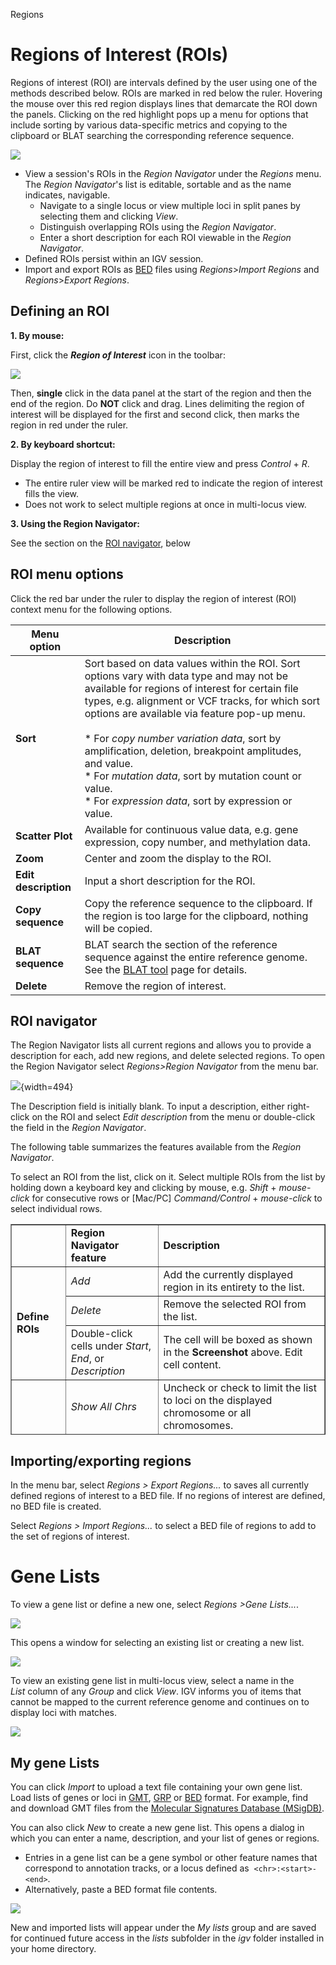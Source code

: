 <!---
The page title should not go in the menu
-->
<p class="page-title"> Regions</p>

# Regions of Interest (ROIs)

Regions of interest (ROI) are intervals defined by the user using one of the methods described below. ROIs are marked
in red below the ruler. Hovering the mouse over this red region displays lines that demarcate the ROI down the panels.
Clicking on the red highlight pops up a menu for options that include sorting by various data-specific metrics and
copying to the clipboard or BLAT searching the corresponding reference sequence.

![](img/SL_IGV_ROI_BLAT2015-05-05%2016.25.58.png)

* View a session's ROIs in the _Region Navigator_ under the _Regions_ menu. The _Region Navigator_'s list is editable,
  sortable and as the name indicates, navigable.
    * Navigate to a single locus or view multiple loci in split
      panes by selecting them and clicking _View_.
    * Distinguish overlapping ROIs using the _Region Navigator_.
    * Enter a short description for each ROI viewable in the _Region Navigator_.
* Defined ROIs persist within an IGV session. 
* Import and export ROIs as [BED](../FileFormats/DataTracks.md) files using _Regions_\>_Import
  Regions_ and _Regions_\>_Export Regions_.

## Defining an ROI

**1. By mouse:** 

First, click the **_Region of Interest_** icon in the toolbar:

![](img/icon_region_of_interest.jpg)

Then, **single** click in the data panel at the start of the region and then the end of the region. Do **NOT** click and drag. 
Lines delimiting the region of interest will be displayed for the first and second click, then marks the region in red under the
ruler.

**2. By keyboard shortcut:**

Display the region of interest to fill the entire view and press _Control_ \+ _R_.

* The entire ruler view will be marked red to indicate the region of interest fills the view.
* Does not work to select multiple regions at once in multi-locus view.

**3. Using the Region Navigator:**

See the section on the [ROI navigator](#roi-navigator), below

## ROI menu options

Click the red bar under the ruler to display the region of interest (ROI) context menu for the following options.

**Menu option**    |    **Description**
----------- | ----------
**Sort** | Sort based on data values within the ROI. Sort options vary with data type and may not be available for regions of interest for certain file types, e.g. alignment or VCF tracks, for which sort options are available via feature pop-up menu. <br><br> * For *copy number variation data*, sort by amplification, deletion, breakpoint amplitudes, and value. <br> * For *mutation data*, sort by mutation count or value. <br> * For *expression data*, sort by expression or value.
**Scatter Plot** | Available for continuous value data, e.g. gene expression, copy number, and methylation data. 
**Zoom** | Center and zoom the display to the ROI.
**Edit description**| Input a short description for the ROI.
**Copy sequence** | Copy the reference sequence to the clipboard. If the region is too large for the clipboard, nothing will be copied.
**BLAT sequence** | BLAT search the section of the reference sequence against the entire reference genome. See the [BLAT tool](tools/blat.md) page for details.
**Delete** | Remove the region of interest.

## ROI navigator

The Region Navigator lists all current regions and allows you to provide a description for each, add new regions, and delete selected regions. To open the Region Navigator select _Regions>Region Navigator_ from the menu bar. 

![](img/SL_IGV_ROI_RN_2015-05-06%2011.17.36.png){width=494}

The Description field is initially blank. To input a description, either right-click on the ROI and select _Edit description_ from the menu or double-click the field in the _Region Navigator_.

The following table summarizes the features available from the _Region Navigator_.

To select an ROI from the list, click on it. Select multiple ROIs from the list by holding down a keyboard key and
clicking by mouse, e.g. _Shift_ \+ _mouse-click_ for consecutive rows or \[Mac/PC\] _Command/Control_ + _mouse-click_ to
select individual rows.

<table border="1" cellpadding="1" cellspacing="1" height="337" width="600">
	<tbody>
		<tr>
			<td>
				&nbsp;</td>
			<td class="rtecenter" style="width: 164px;">
				<strong>Region Navigator feature</strong></td>
			<td class="rtecenter" style="width: 353px;">
				<strong>Description</strong></td>
		</tr>
		<tr>
			<td colspan="1" rowspan="3">
				<strong>Define ROIs</strong></td>
			<td style="width: 164px;">
				<em>Add</em></td>
			<td style="width: 353px;">
				Add the currently displayed region in its entirety to the list.</td>
		</tr>
		<tr>
			<td style="width: 164px;">
				<em>Delete</em></td>
			<td style="width: 353px;">
				Remove the selected ROI from the list.</td>
		</tr>
		<tr>
			<td style="width: 164px;">
				Double-click cells under <em>Start</em>, <em>End</em>, or <em>Description</em></td>
			<td style="width: 353px;">
				The cell will be boxed as shown in the <strong>Screenshot</strong> above. Edit cell content.</td>
		</tr>
		<tr>
			<td colspan="1" rowspan="3">
				<strong>Sort list</strong></td>
			<td style="width: 164px;">
				<em>Show All Chrs</em></td>
			<td style="width: 353px;">
				Uncheck or check to limit the list to loci on the displayed chromosome or all chromosomes.</td>
		</tr>
		<tr>
			<td style="width: 164px;">
				Click a column header, e.g. <em>Chr</em></td>
			<td style="width: 353px;">
				Sort table by ascending or descending alphanumeric order.</td>
		</tr>
		<tr>
			<td style="width: 164px;">
				<em>Search</em> and <em>Clear Search</em></td>
			<td style="width: 353px;">
				Type a search term on which to filter the displayed list. To remove the filter, click <em>Clear Search</em>.</td>
		</tr>
		<tr>
			<td colspan="1" rowspan="2">
				<strong>Navigate to ROIs</strong></td>
			<td style="width: 164px;">
				<em>View</em></td>
			<td style="width: 353px;">
				Navigate the display to the selected ROI. If multiple ROIs are selected in the navigator, the loci display in split panes.</td>
		</tr>
		<tr>
			<td style="width: 164px;">
				<em>Zoom to Region</em></td>
			<td style="width: 353px;">
				Uncheck to keep the current zoom level when navigating to a new ROI. Check to ensure IGV adjusts the zoom level to display the entire ROI when navigating to the new ROI.</td>
		</tr>
	</tbody>
</table>

## Importing/exporting regions

In the menu bar, select _Regions > Export Regions..._ to saves all currently defined regions of interest to a BED file. If no regions of interest are defined, no BED file is created.

Select _Regions > Import Regions..._ to select a BED file of regions to add to the set of regions of interest.

# Gene Lists

To view a gene list or define a new one, select _Regions >Gene Lists..._.

![](img/regions_gene_list.png)


This opens a window for selecting an existing list or creating a new list.

![](img/genelist_window_2.jpg)

To view an existing gene list in multi-locus view, select a name in the _List_ column of any _Group_ and click _View_. IGV informs you of items that cannot be mapped to the current reference genome and continues on to display loci with matches.

![](img/genelist_select_2.jpg)

## My gene Lists

You can click _Import_ to upload a text file containing your own gene list. Load lists of genes or loci in [GMT](https://genepattern.org/file-formats-guide#GMT), [GRP](https://genepattern.org/file-formats-guide#GRP) or [BED](../FileFormats/DataTracks.md) format. For example, find and download GMT files from the [Molecular Signatures Database (MSigDB)](https://msigdb.org).

You can also click _New_ to create a new gene list. This opens a dialog in which you can enter a name, description, and your list of genes or regions.

*   Entries in a gene list can be a gene symbol or other feature names that correspond to annotation tracks, or a locus defined as  ```<chr>:<start>-<end>```.
*   Alternatively, paste a BED format file contents.

![](img/genelist_new.jpg)

New and imported lists will appear under the _My lists_ group and are saved for continued future access in the _lists_ subfolder in the _igv_ folder installed in your home directory.

